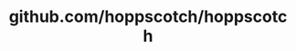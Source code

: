---
layout: post
title: github.com/hoppscotch/hoppscotch
categories: link
tags: [انگلیسی, گیت‌هاب, برنامه‌نویسی]
---